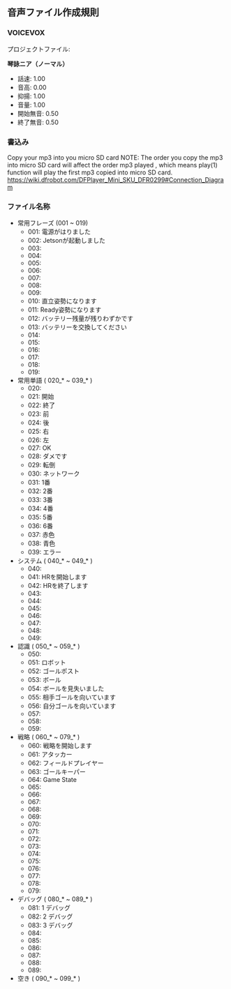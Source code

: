 ## 音声ファイル作成規則

### VOICEVOX

プロジェクトファイル: 

**琴詠ニア（ノーマル）**
- 話速: 1.00
- 音高: 0.00
- 抑揚: 1.00
- 音量: 1.00
- 開始無音: 0.50
- 終了無音: 0.50

### 書込み

Copy your mp3 into you micro SD card
NOTE: The order you copy the mp3 into micro SD card will affect the order mp3 played , which means play(1) function will play the first mp3 copied into micro SD card.
https://wiki.dfrobot.com/DFPlayer_Mini_SKU_DFR0299#Connection_Diagram

### ファイル名称

- 常用フレーズ (001 ~ 019)
  - 001: 電源がはりました
  - 002: Jetsonが起動しました
  - 003: 
  - 004: 
  - 005: 
  - 006: 
  - 007: 
  - 008: 
  - 009: 
  - 010: 直立姿勢になります
  - 011: Ready姿勢になります
  - 012: バッテリー残量が残りわずかです
  - 013: バッテリーを交換してください
  - 014: 
  - 015: 
  - 016: 
  - 017: 
  - 018: 
  - 019: 
- 常用単語 ( 020_* ~ 039_* )
  - 020:
  - 021: 開始
  - 022: 終了
  - 023: 前
  - 024: 後
  - 025: 右
  - 026: 左
  - 027: OK
  - 028: ダメです
  - 029: 転倒
  - 030: ネットワーク
  - 031: 1番
  - 032: 2番
  - 033: 3番
  - 034: 4番
  - 035: 5番
  - 036: 6番
  - 037: 赤色
  - 038: 青色
  - 039: エラー
- システム ( 040_* ~ 049_* )
  - 040: 
  - 041: HRを開始します
  - 042: HRを終了します
  - 043: 
  - 044: 
  - 045: 
  - 046: 
  - 047: 
  - 048: 
  - 049: 
- 認識 ( 050_* ~ 059_* )
  - 050: 
  - 051: ロボット
  - 052: ゴールポスト
  - 053: ボール
  - 054: ボールを見失いました
  - 055: 相手ゴールを向いています
  - 056: 自分ゴールを向いています
  - 057: 
  - 058: 
  - 059: 
- 戦略 ( 060_* ~ 079_* )
  - 060: 戦略を開始します
  - 061: アタッカー
  - 062: フィールドプレイヤー
  - 063: ゴールキーパー
  - 064: Game State
  - 065: 
  - 066: 
  - 067: 
  - 068: 
  - 069: 
  - 070: 
  - 071: 
  - 072: 
  - 073: 
  - 074: 
  - 075: 
  - 076: 
  - 077: 
  - 078: 
  - 079: 
- デバッグ ( 080_* ~ 089_* )
  - 081: 1 デバッグ
  - 082: 2 デバッグ
  - 083: 3 デバッグ
  - 084: 
  - 085: 
  - 086: 
  - 087: 
  - 088: 
  - 089: 
- 空き ( 090_* ~ 099_* )